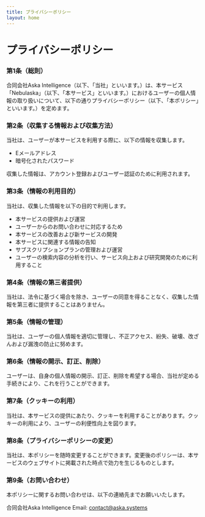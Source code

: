 ```yaml
---
title: プライバシーポリシー
layout: home
---
```


# プライバシーポリシー

### 第1条（総則）
合同会社Aska Intelligence（以下、「当社」といいます。）は、本サービス「Nebulaska」（以下、「本サービス」といいます。）におけるユーザーの個人情報の取り扱いについて、以下の通りプライバシーポリシー（以下、「本ポリシー」といいます。）を定めます。

### 第2条（収集する情報および収集方法）
当社は、ユーザーが本サービスを利用する際に、以下の情報を収集します。

- Eメールアドレス
- 暗号化されたパスワード

収集した情報は、アカウント登録およびユーザー認証のために利用されます。

### 第3条（情報の利用目的）
当社は、収集した情報を以下の目的で利用します。

- 本サービスの提供および運営
- ユーザーからのお問い合わせに対応するため
- 本サービスの改善および新サービスの開発
- 本サービスに関連する情報の告知
- サブスクリプションプランの管理および運営
- ユーザーの検索内容の分析を行い、サービス向上および研究開発のために利用すること

### 第4条（情報の第三者提供）
当社は、法令に基づく場合を除き、ユーザーの同意を得ることなく、収集した情報を第三者に提供することはありません。

### 第5条（情報の管理）
当社は、ユーザーの個人情報を適切に管理し、不正アクセス、紛失、破壊、改ざんおよび漏洩の防止に努めます。

### 第6条（情報の開示、訂正、削除）
ユーザーは、自身の個人情報の開示、訂正、削除を希望する場合、当社が定める手続きにより、これを行うことができます。

### 第7条（クッキーの利用）
当社は、本サービスの提供にあたり、クッキーを利用することがあります。クッキーの利用により、ユーザーの利便性向上を図ります。

### 第8条（プライバシーポリシーの変更）
当社は、本ポリシーを随時変更することができます。変更後のポリシーは、本サービスのウェブサイトに掲載された時点で効力を生じるものとします。

### 第9条（お問い合わせ）
本ポリシーに関するお問い合わせは、以下の連絡先までお願いいたします。

合同会社Aska Intelligence
Email: contact@aska.systems

